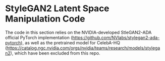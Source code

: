 # StyleGAN2 Latent Space Manipulation Code

The code in this section relies on the NVIDIA-developed StleGAN2-ADA official PyTorch implementation (https://github.com/NVlabs/stylegan2-ada-pytorch), as well as the pretrained model for CelebA-HQ (https://catalog.ngc.nvidia.com/orgs/nvidia/teams/research/models/stylegan2), which have been excluded from this repo. 